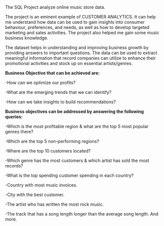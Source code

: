 The SQL Project analyze online music store data.


The project is an eminent example of CUSTOMER ANALYTICS. It can help me understand how data can be used to gain insights into consumer behaviour, preferences, and needs, as well as how to develop targeted marketing and sales activities. The project also helped me gain some music business knowledge.


The dataset helps in understanding and improving business growth by providing answers to important questions. The data can be used to extract meaningful information that record companies can utilize to enhance their promotional activities and stock up on essential artists/genres.


**Business Objective that can be achieved are:**

-How can we optimize our profits?

-What are the emerging trends that we can identify?

-How can we take insights to build recommendations?



**Business objectives can be addressed by answering the following queries:**

-Which is the most profitable region & what are the top 5 most popular genres there?

-Which are the top 5 non-performing regions?

-Where are the top 10 customers located?

-Which genre has the most customers & which artist has sold the most records?

-What is the top spending customer spending in each country?

-Country with most  music invoices.

-City with the best customer.

-The artist who has written the most rock music.

-The track that has a song length longer than the average song length.
And more.

